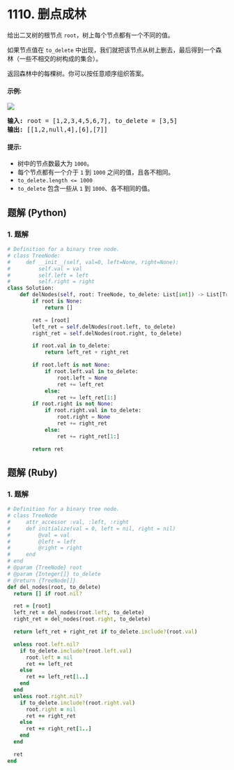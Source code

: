 # 1110. 删点成林
给出二叉树的根节点 `root`，树上每个节点都有一个不同的值。

如果节点值在 `to_delete` 中出现，我们就把该节点从树上删去，最后得到一个森林（一些不相交的树构成的集合）。

返回森林中的每棵树。你可以按任意顺序组织答案。

#### 示例:
![](https://assets.leetcode-cn.com/aliyun-lc-upload/uploads/2019/07/05/screen-shot-2019-07-01-at-53836-pm.png)
<pre>
<strong>输入:</strong> root = [1,2,3,4,5,6,7], to_delete = [3,5]
<strong>输出:</strong> [[1,2,null,4],[6],[7]]
</pre>

#### 提示:
* 树中的节点数最大为 `1000`。
* 每个节点都有一个介于 `1` 到 `1000` 之间的值，且各不相同。
* `to_delete.length <= 1000`
* `to_delete` 包含一些从 `1` 到 `1000`、各不相同的值。

## 题解 (Python)

### 1. 题解
```Python
# Definition for a binary tree node.
# class TreeNode:
#     def __init__(self, val=0, left=None, right=None):
#         self.val = val
#         self.left = left
#         self.right = right
class Solution:
    def delNodes(self, root: TreeNode, to_delete: List[int]) -> List[TreeNode]:
        if root is None:
            return []

        ret = [root]
        left_ret = self.delNodes(root.left, to_delete)
        right_ret = self.delNodes(root.right, to_delete)

        if root.val in to_delete:
            return left_ret + right_ret

        if root.left is not None:
            if root.left.val in to_delete:
                root.left = None
                ret += left_ret
            else:
                ret += left_ret[1:]
        if root.right is not None:
            if root.right.val in to_delete:
                root.right = None
                ret += right_ret
            else:
                ret += right_ret[1:]

        return ret
```

## 题解 (Ruby)

### 1. 题解
```Ruby
# Definition for a binary tree node.
# class TreeNode
#     attr_accessor :val, :left, :right
#     def initialize(val = 0, left = nil, right = nil)
#         @val = val
#         @left = left
#         @right = right
#     end
# end
# @param {TreeNode} root
# @param {Integer[]} to_delete
# @return {TreeNode[]}
def del_nodes(root, to_delete)
  return [] if root.nil?

  ret = [root]
  left_ret = del_nodes(root.left, to_delete)
  right_ret = del_nodes(root.right, to_delete)

  return left_ret + right_ret if to_delete.include?(root.val)

  unless root.left.nil?
    if to_delete.include?(root.left.val)
      root.left = nil
      ret += left_ret
    else
      ret += left_ret[1..]
    end
  end
  unless root.right.nil?
    if to_delete.include?(root.right.val)
      root.right = nil
      ret += right_ret
    else
      ret += right_ret[1..]
    end
  end

  ret
end
```
